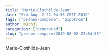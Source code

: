 ```yaml
---
title: "Marie-Clothilde-Jean"
date: "Fri Aug  2 22:04:55 CEST 2019"
tags: ["prenom-compose", "pipotron"]
author: m1ch3l
categories: ["generated"]
slug: "prenom-compose/2019-08-02-22:04:55"
---
```


Marie-Clothilde-Jean
